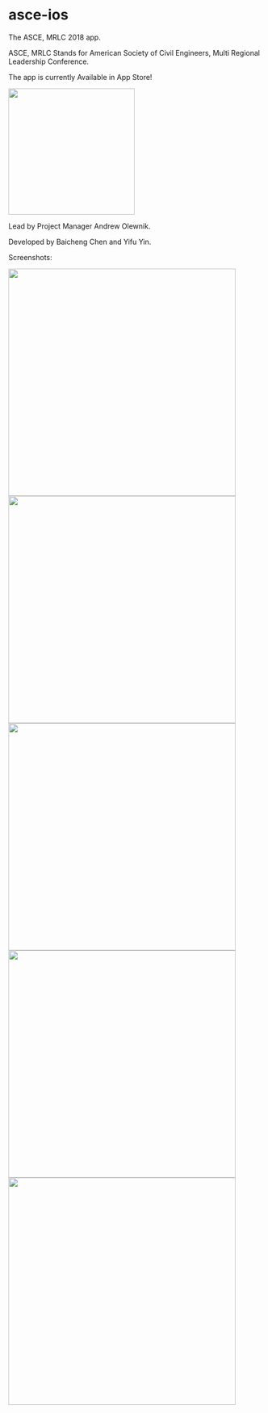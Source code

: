 # asce-ios
The ASCE, MRLC 2018 app.

ASCE, MRLC Stands for American Society of Civil Engineers, Multi Regional Leadership Conference.

The app is currently Available in App Store! 

[<img src="https://appletoolbox.com/wp-content/uploads/2012/10/App-Store-Icon-540x506.png " width="250">](https://itunes.apple.com/gb/app/mrlc-2018/id1342797475?mt=8)



Lead by Project Manager Andrew Olewnik. 

Developed by Baicheng Chen and Yifu Yin.

Screenshots:

<img src="https://github.com/yinyifu/asce-ios/blob/master/screenshots/Simulator%20Screen%20Shot%20-%20iPhone%207%20Plus%20-%202018-02-09%20at%2017.45.37.png?raw=true" width="450">
<img src="https://github.com/yinyifu/asce-ios/blob/master/screenshots/Simulator%20Screen%20Shot%20-%20iPhone%207%20Plus%20-%202018-02-09%20at%2017.45.47.png?raw=true" width="450">
<img src="https://github.com/yinyifu/asce-ios/blob/master/screenshots/Simulator%20Screen%20Shot%20-%20iPhone%207%20Plus%20-%202018-02-09%20at%2017.45.50.png?raw=true" width="450">
<img src="https://github.com/yinyifu/asce-ios/blob/master/screenshots/Simulator%20Screen%20Shot%20-%20iPhone%207%20Plus%20-%202018-02-09%20at%2017.45.55.png?raw=true" width="450">
<img src="https://github.com/yinyifu/asce-ios/blob/master/screenshots/Simulator%20Screen%20Shot%20-%20iPhone%207%20Plus%20-%202018-02-09%20at%2017.46.14.png?raw=true" width="450">


